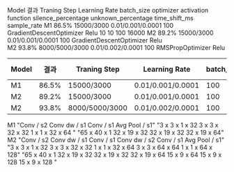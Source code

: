 Model	결과	Traning Step	Learning Rate	batch_size	optimizer	activation function	silence_percentage	unknown_percentage	time_shift_ms	sample_rate
M1	86.5%	15000/3000	0.01/0.001/0.0001	100	GradientDescentOptimizer	Relu	10	10	100	16000
M2	89.2%	15000/3000	0.01/0.001/0.0001	100	GradientDescentOptimizer	Relu				
M2	93.8%	8000/5000/3000	0.01/0.002/0.0001	100	RMSPropOptimizer	Relu				
										
	
	
| Model         | 결과         | Traning Step   | Learning Rate     |  batch_size  |  optimizer               | activation fn. | 
| ------------- |------------- | -----          | -----------       | -----------  | ----------               | -------------- |
| M1            | 86.5%        | 15000/3000     | 0.01/0.001/0.0001 | 100          | GradientDescentOptimizer | Relu           |
| M2            | 89.2%        | 15000/3000     | 0.01/0.001/0.0001 | 100          | GradientDescentOptimizer | Relu           |
| M2            | 93.8%        | 8000/5000/3000 | 0.01/0.002/0.0001 | 100          | RMSPropOptimizer         | Relu           |

	
										
										
M1	"Conv / s2
Conv dw / s1
Conv / s1
Avg Pool / s1"	"3 x 3 x 1 x 32 
3 x 3 x 32 x 32
1 x 1 x 32 x 64
"	"65 x 40 x 1
32 x 19 x 32
32 x 19 x 32
32 x 19 x 64"							
M2	"Conv / s2
Conv dw / s1
Conv / s1
Conv dw / s2
Conv / s1
Avg Pool / s1"	"3 x 3 x 1 x 32 
3 x 3 x 32 x 32
1 x 1 x 32 x 64
3 x 3 x 64 x 64
1 x 1 x 64 x 128"	"65 x 40 x 1
32 x 19 x 32
32 x 19 x 32
32 x 19 x 64
15 x 9 x 64
15 x 9 x 128
15 x 9 x 128
"							
 
 
